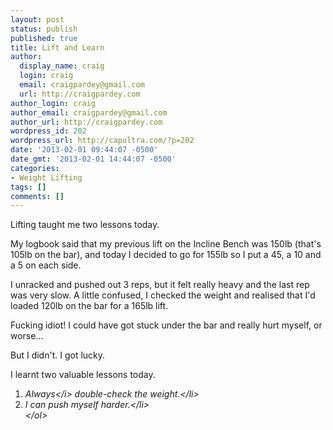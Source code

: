```yaml
---
layout: post
status: publish
published: true
title: Lift and Learn
author:
  display_name: craig
  login: craig
  email: craigpardey@gmail.com
  url: http://craigpardey.com
author_login: craig
author_email: craigpardey@gmail.com
author_url: http://craigpardey.com
wordpress_id: 202
wordpress_url: http://capultra.com/?p=202
date: '2013-02-01 09:44:07 -0500'
date_gmt: '2013-02-01 14:44:07 -0500'
categories:
- Weight Lifting
tags: []
comments: []
---
```

<p>Lifting taught me two lessons today.</p>
<p>My logbook said that my previous lift on the Incline Bench was 150lb (that's 105lb on the bar), and today I decided to go for 155lb so I put a 45, a 10 and a 5 on each side.</p>
<p>I unracked and pushed out 3 reps, but it felt really heavy and the last rep was very slow. A little confused, I checked the weight and realised that I'd loaded 120lb on the bar for a 165lb lift. </p>
<p>Fucking idiot! I could have got stuck under the bar and really hurt myself, or worse...</p>
<p>But I didn't. I got lucky.</p>
<p>I learnt two valuable lessons today.</p>
<ol>
<li><i>Always<&#47;i> double-check the weight.<&#47;li>
<li>I can push myself harder.<&#47;li><br />
<&#47;ol></p>
